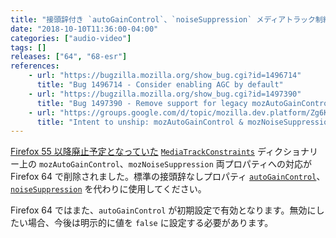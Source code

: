 ```yaml
---
title: "接頭辞付き `autoGainControl`、`noiseSuppression` メディアトラック制約が廃止されました"
date: "2018-10-10T11:36:00-04:00"
categories: ["audio-video"]
tags: []
releases: ["64", "68-esr"]
references:
    - url: "https://bugzilla.mozilla.org/show_bug.cgi?id=1496714"
      title: "Bug 1496714 - Consider enabling AGC by default"
    - url: "https://bugzilla.mozilla.org/show_bug.cgi?id=1497390"
      title: "Bug 1497390 - Remove support for legacy mozAutoGainControl and mozNoiseSuppression constraints."
    - url: "https://groups.google.com/d/topic/mozilla.dev.platform/Zg6KTgGPp1I/discussion"
      title: "Intent to unship: mozAutoGainControl & mozNoiseSuppression constraints (and AGC=on by default)"
---
```

[Firefox 55 以降廃止予定となっていた](https://www.fxsitecompat.dev/ja/docs/2017/autogaincontrol-and-noisesuppression-media-track-constraints-have-been-unprefixed/) [`MediaTrackConstraints`](https://developer.mozilla.org/docs/Web/API/MediaTrackConstraints) ディクショナリー上の `mozAutoGainControl`、`mozNoiseSuppression` 両プロパティへの対応が Firefox 64 で削除されました。標準の接頭辞なしプロパティ [`autoGainControl`](https://developer.mozilla.org/docs/Web/API/MediaTrackConstraints/autoGainControl)、[`noiseSuppression`](https://developer.mozilla.org/docs/Web/API/MediaTrackConstraints/noiseSuppression) を代わりに使用してください。

Firefox 64 ではまた、`autoGainControl` が初期設定で有効となります。無効にしたい場合、今後は明示的に値を `false` に設定する必要があります。
